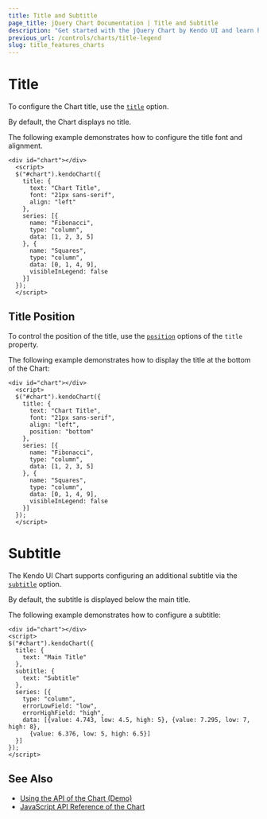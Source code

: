 ```yaml
---
title: Title and Subtitle
page_title: jQuery Chart Documentation | Title and Subtitle
description: "Get started with the jQuery Chart by Kendo UI and learn how to control its appearance, change its themes and manage its animated transitions."
previous_url: /controls/charts/title-legend
slug: title_features_charts
---
```


# Title

To configure the Chart title, use the [`title`](/api/javascript/dataviz/ui/chart/configuration/title) option.

By default, the Chart displays no title.

The following example demonstrates how to configure the title font and alignment.

    <div id="chart"></div>
      <script>
      $("#chart").kendoChart({
        title: {
          text: "Chart Title",
          font: "21px sans-serif",
          align: "left"
        },
        series: [{
          name: "Fibonacci",
          type: "column",
          data: [1, 2, 3, 5]
        }, {
          name: "Squares",
          type: "column",
          data: [0, 1, 4, 9],
          visibleInLegend: false
        }]
      });
      </script>

## Title Position

To control the position of the title, use the [`position`](/api/javascript/dataviz/ui/chart/configuration/title#titleposition) options of the `title` property.

The following example demonstrates how to display the title at the bottom of the Chart:

    <div id="chart"></div>
      <script>
      $("#chart").kendoChart({
        title: {
          text: "Chart Title",
          font: "21px sans-serif",
          align: "left",
          position: "bottom"
        },
        series: [{
          name: "Fibonacci",
          type: "column",
          data: [1, 2, 3, 5]
        }, {
          name: "Squares",
          type: "column",
          data: [0, 1, 4, 9],
          visibleInLegend: false
        }]
      });
      </script>

# Subtitle

The Kendo UI Chart supports configuring an additional subtitle via the [`subtitle`](/api/dataviz/chart/configuration/subtitle) option.

By default, the subtitle is displayed below the main title.

The following example demonstrates how to configure a subtitle:

    <div id="chart"></div>
    <script>
    $("#chart").kendoChart({
      title: {
        text: "Main Title"
      },
      subtitle: {
        text: "Subtitle"
      },
      series: [{
        type: "column",
        errorLowField: "low",
        errorHighField: "high",
        data: [{value: 4.743, low: 4.5, high: 5}, {value: 7.295, low: 7, high: 8},
          {value: 6.376, low: 5, high: 6.5}]
      }]
    });
    </script>

## See Also

* [Using the API of the Chart (Demo)](https://demos.telerik.com/kendo-ui/chart-api/index)
* [JavaScript API Reference of the Chart](/api/javascript/dataviz/ui/chart)
